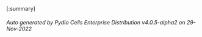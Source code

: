 








[:summary]

###### Auto generated by Pydio Cells Enterprise Distribution v4.0.5-alpha2 on 29-Nov-2022
